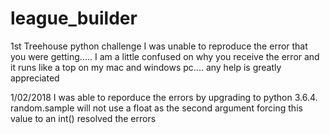 # league_builder
1st Treehouse python challenge
I was unable to reproduce the error that you were getting.....
I am a little confused on why you receive the error and it runs like a top on my mac and windows pc....
any help is greatly appreciated

1/02/2018 
I was able to reporduce the errors by upgrading to python 3.6.4.  random.sample will not use a float as the second argument forcing this 
value to an int() resolved the errors
